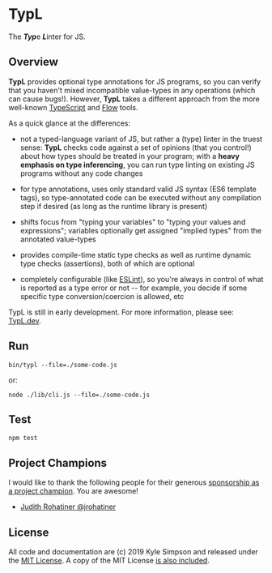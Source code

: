# TypL

The ***Typ***e ***L***inter for JS.

## Overview

**TypL** provides optional type annotations for JS programs, so you can verify that you haven't mixed incompatible value-types in any operations (which can cause bugs!). However, **TypL** takes a different approach from the more well-known [TypeScript](https://www.typescriptlang.org/) and [Flow](https://flow.org/) tools.

As a quick glance at the differences:

* not a typed-language variant of JS, but rather a (type) linter in the truest sense: **TypL** checks code against a set of opinions (that you control!) about how types should be treated in your program; with a **heavy emphasis on type inferencing**, you can run type linting on existing JS programs without any code changes

* for type annotations, uses only standard valid JS syntax (ES6 template tags), so type-annotated code can be executed without any compilation step if desired (as long as the runtime library is present)

* shifts focus from "typing your variables" to "typing your values and expressions"; variables optionally get assigned "implied types" from the annotated value-types

* provides compile-time static type checks as well as runtime dynamic type checks (assertions), both of which are optional

* completely configurable (like [ESLint](https://eslint.org/)), so you're always in control of what is reported as a type error or not -- for example, you decide if some specific type conversion/coercion is allowed, etc

TypL is still in early development. For more information, please see: [TypL.dev](https://typl.dev).

## Run

```
bin/typl --file=./some-code.js
```

or:

```
node ./lib/cli.js --file=./some-code.js
```

## Test

```
npm test
```

## Project Champions

I would like to thank the following people for their generous [sponsorship as a project champion](https://github.com/users/getify/sponsorship). You are awesome!

* [Judith Rohatiner @jrohatiner](https://github.com/jrohatiner)

## License

All code and documentation are (c) 2019 Kyle Simpson and released under the [MIT License](http://getify.mit-license.org/). A copy of the MIT License [is also included](LICENSE.txt).
